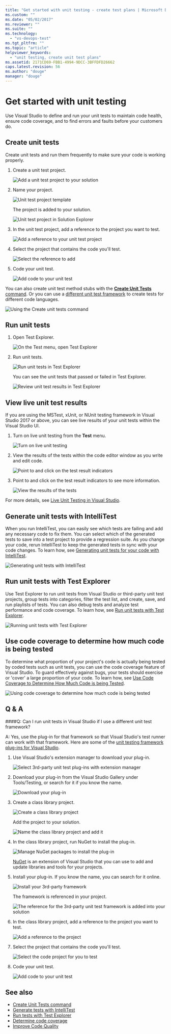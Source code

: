 ```yaml
---
title: "Get started with unit testing - create test plans | Microsoft Docs"
ms.custom: ""
ms.date: "05/02/2017"
ms.reviewer: ""
ms.suite: ""
ms.technology: 
  - "vs-devops-test"
ms.tgt_pltfrm: ""
ms.topic: "article"
helpviewer_keywords: 
  - "unit testing, create unit test plans"
ms.assetid: 2171CD69-FBB1-4994-9DCC-3BFFDFD26662
caps.latest.revision: 56
ms.author: "douge"
manager: "douge"
---
```

# Get started with unit testing

Use Visual Studio to define and run your unit tests
to maintain code health, ensure code coverage, and
to find errors and faults before your customers do.

<a name="create-tests"></a>
## Create unit tests

Create unit tests and run them frequently to make sure your code is working properly.

1. Create a unit test project.
        
   ![Add a unit test project to your solution](media/createunittest1.png)
    
1. Name your project.
        
   ![Unit test project template](media/createunittest2.png)
  
   The project is added to your solution.
    
   ![Unit test project in Solution Explorer](media/createunittest5.png)
    
1. In the unit test project, add a reference to the project you want to test.
        
   ![Add a reference to your unit test project](media/createunittest6.png)
    
1. Select the project that contains the code you'll test.
        
   ![Select the reference to add](media/createunittest7.png)
    
1. Code your unit test.

   ![Add code to your unit test](media/createunittest8.png) 

You can also create unit test method stubs with the [**Create Unit Tests** command](create-unit-tests-menu.md).
Or you can use a [different unit test framework](#frameworks) to create tests for different code languages.

![Using the Create unit tests command](media/createunittestcommand2.png)

## Run unit tests

1. Open Test Explorer.
        
   ![On the Test menu, open Test Explorer](media/rununittest1.png) 

1. Run unit tests.
        
   ![Run unit tests in Test Explorer](media/rununittest2.png) 

   You can see the unit tests that passed or failed in Test Explorer.
      
   ![Review unit test results in Test Explorer](media/rununittest3.png) 

## View live unit test results

If you are using the MSTest, xUnit, or NUnit testing framework in Visual Studio 2017 or above,
you can see live results of your unit tests within the Visual Studio UI.

1. Turn on live unit testing from the **Test** menu.

   ![Turn on live unit testing](media/live-test-results-start.png) 

1. View the results of the tests within the code editor window as you write and edit code.

   ![Point to and click on the test result indicators](media/live-test-results-ui.png) 

1. Point to and click on the test result indicators to see more information.

   ![View the results of the tests](media/live-test-results-details.png) 

For more details, see [Live Unit Testing in Visual Studio](https://blogs.msdn.microsoft.com/visualstudio/2016/11/18/live-unit-testing-visual-studio-2017-rc/).

<a name="intellitest"></a>
## Generate unit tests with IntelliTest

When you run IntelliTest, you can easily see which 
tests are failing and add any necessary code to fix 
them. You can select which of the generated tests 
to save into a test project to provide a regression 
suite. As you change your code, rerun IntelliTest 
to keep the generated tests in sync with your code 
changes. To learn how, see
[Generating unit tests for your code with IntelliTest](https://docs.microsoft.com/visualstudio/test/generate-unit-tests-for-your-code-with-intellitest).

![Generating unit tests with IntelliTest](media/intellitest.png)

<a name="unit-tests"></a>
## Run unit tests with Test Explorer

Use Test Explorer to run unit tests from Visual 
Studio or third-party unit test projects, group 
tests into categories, filter the test list, and 
create, save, and run playlists of tests. You can 
also debug tests and analyze test performance and 
code coverage. To learn how, see
[Run unit tests with Test Explorer](https://docs.microsoft.com/visualstudio/test/run-unit-tests-with-test-explorer).

![Running unit tests with Test Explorer](media/testexplorer.png)

<a name="code-coverage"></a>
## Use code coverage to determine how much code is being tested

To determine what proportion of your project's code 
is actually being tested by coded tests such as unit
tests, you can use the code coverage feature of 
Visual Studio. To guard effectively against bugs, 
your tests should exercise or 'cover' a large 
proportion of your code. To learn how, see
[Use Code Coverage to Determine How Much Code is being Tested](https://docs.microsoft.com/visualstudio/test/using-code-coverage-to-determine-how-much-code-is-being-tested).

![Using code coverage to determine how much code is being tested](media/codecoverage.png)

## Q & A

<!-- BEGINSECTION class="m-qanda" -->

<a name="frameworks"></a>
####Q:    Can I run unit tests in Visual Studio if I use a different unit test framework?

A:  Yes, use the plug-in for that framework so that Visual Studio's test runner 
can work with that framework. Here are some of the
[unit testing framework plug-ins for Visual Studio](http://go.microsoft.com/fwlink/?LinkID=246630).

1. Use Visual Studio's extension manager to download your plug-in.
        
   ![Select 3rd-party unit test plug-ins with extension manager](media/install3rdpartyunittestframeworks1.png) 

1. Download your plug-in from the Visual Studio Gallery under Tools/Testing, 
or search for it if you know the name.
        
   ![Download your plug-in](media/install3rdpartyunittestframeworks2.png) 

1. Create a class library project.
        
   ![Create a class library project](media/create3rdpartyunittest1.png) 

   Add the project to your solution.
    
   ![Name the class library project and add it](media/create3rdpartyunittest3.png) 

1. In the class library project, run NuGet to install the plug-in.

   ![Manage NuGet packages to install the plug-in](media/create3rdpartyunittest3a.png) 

   [NuGet](https://www.nuget.org/) is an extension of Visual Studio 
   that you can use to add and update libraries and tools for your projects.

1. Install your plug-in. If you know the name, you can search for it online.

   ![Install your 3rd-party framework](media/create3rdpartyunittest4.png) 

   The framework is referenced in your project.
        
   ![The reference for the 3rd-party unit test framework is added into your solution](media/create3rdpartyunittest6.png) 

1. In the class library project, add a reference to the project you want to test.
        
   ![Add a reference to the project](media/createunittest6.png) 

1. Select the project that contains the code you'll test.
        
   ![Select the code project for you to test](media/createunittest7.png) 

1. Code your unit test.

   ![Add code to your unit test](media/create3rdpartyunittest7.png)   

<!-- ENDSECTION -->

## See also

* [Create Unit Tests command](create-unit-tests-menu.md)
* [Generate tests with IntelliTest](generate-unit-tests-for-your-code-with-intellitest.md)
* [Run tests with Test Explorer](run-unit-tests-with-test-explorer.md)
* [Determine code coverage](using-code-coverage-to-determine-how-much-code-is-being-tested.md)
* [Improve Code Quality](improve-code-quality.md)
